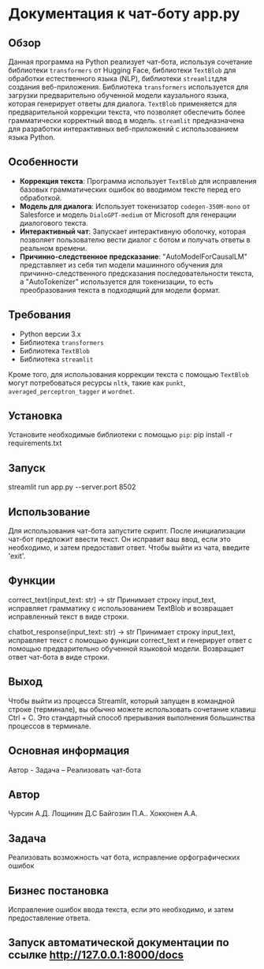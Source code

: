 # Документация к чат-боту app.py

## Обзор

Данная программа на Python реализует чат-бота, используя сочетание библиотеки `transformers` от Hugging Face, библиотеки `TextBlob` для обработки естественного языка (NLP), библиотеки `streamlit`для создания веб-приложения. Библиотека `transformers` используется для загрузки предварительно обученной модели каузального языка, которая генерирует ответы для диалога. `TextBlob` применяется для предварительной коррекции текста, что позволяет обеспечить более грамматически корректный ввод в модель. `streamlit` предназначена для разработки интерактивных веб-приложений с использованием языка Python.

## Особенности

- **Коррекция текста**: Программа использует `TextBlob` для исправления базовых грамматических ошибок во вводимом тексте перед его обработкой.
- **Модель для диалога**: Использует токенизатор `codegen-350M-mono` от Salesforce и модель `DialoGPT-medium` от Microsoft для генерации диалогового текста.
- **Интерактивный чат**: Запускает интерактивную оболочку, которая позволяет пользователю вести диалог с ботом и получать ответы в реальном времени.
- **Причинно-следственное предсказание**: "AutoModelForCausalLM" представляет из себя тип модели машинного обучения для причинно-следственного предсказания последовательности текста, а "AutoTokenizer" используется для токенизации, то есть преобразования текста в подходящий для модели формат.

## Требования

- Python версии 3.x
- Библиотека `transformers`
- Библиотека `TextBlob`
- Библиотека `streamlit`

Кроме того, для использования коррекции текста с помощью `TextBlob` могут потребоваться ресурсы `nltk`, такие как `punkt`, `averaged_perceptron_tagger` и `wordnet`.

## Установка
Установите необходимые библиотеки с помощью `pip`:
pip install -r requirements.txt

## Запуск
streamlit run app.py --server.port 8502

## Использование
Для использования чат-бота запустите скрипт. После инициализации чат-бот предложит ввести текст. Он исправит ваш ввод, если это необходимо, и затем предоставит ответ. Чтобы выйти из чата, введите 'exit'.

## Функции
correct_text(input_text: str) -> str
Принимает строку input_text, исправляет грамматику с использованием TextBlob и возвращает исправленный текст в виде строки.

chatbot_response(input_text: str) -> str
Принимает строку input_text, исправляет текст с помощью функции correct_text и генерирует ответ с помощью предварительно обученной языковой модели. Возвращает ответ чат-бота в виде строки.

## Выход
Чтобы выйти из процесса Streamlit, который запущен в командной строке (терминале), вы обычно можете использовать сочетание клавиш Ctrl + C. Это стандартный способ прерывания выполнения большинства процессов в терминале.

## Основная информация
   Автор -
   Задача – Реализовать чат-бота

## Автор
Чурсин А.Д. Лощинин Д.С Байгозин П.А.. Хокконен А.А.

## Задача
Реализовать возможность чат бота, исправление орфографических ошибок


## Бизнес постановка
Исправление ошибок ввода текста, если это необходимо, и затем предоставление ответа.


## Запуск автоматической документации по ссылке http://127.0.0.1:8000/docs